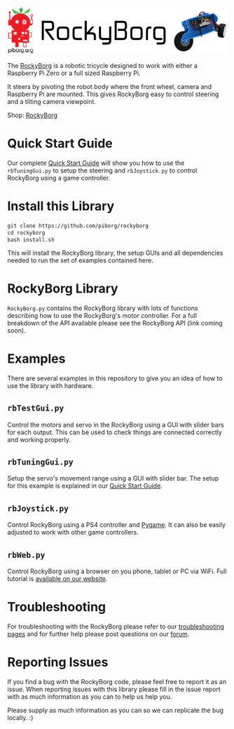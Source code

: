 [![PiBorg's RockyBorg](rockyborg_banner.png)](https://piborg.org/rockyborg)

The [RockyBorg](https://www.piborg.org/rockyborg) is a robotic tricycle designed to work with either a Raspberry Pi Zero or a full sized Raspberry Pi.

It steers by pivoting the robot body where the front wheel, camera and Raspberry Pi are mounted.  This gives RockyBorg easy to control steering and a tilting camera viewpoint.

Shop: [RockyBorg](https://www.piborg.org/rockyborg)

# Quick Start Guide
Our complete [Quick Start Guide](https://www.piborg.org/blog/rockyborg-quick-start-guide) will show you how to use the ```rbTuningGui.py``` to setup the steering and ```rbJoystick.py``` to control RockyBorg using a game controller.

# Install this Library
```
git clone https://github.com/piborg/rockyborg
cd rockyborg
bash install.sh
```
This will install the RockyBorg library, the setup GUIs and all dependencies needed to run the set of examples contained here.

# RockyBorg Library
```RockyBorg.py``` contains the RockyBorg library with lots of functions describing how to use the RockyBorg's motor controller. For a full breakdown of the API available please see the RockyBorg API (link coming soon).

# Examples
There are several examples in this repository to give you an idea of how to use the library with hardware.

## ```rbTestGui.py```
Control the motors and servo in the RockyBorg using a GUI with slider bars for each output. This can be used to check things are connected correctly and working properly.

## ```rbTuningGui.py```
Setup the servo's movement range using a GUI with slider bar. The setup for this example is explained in our [Quick Start Guide](https://www.piborg.org/blog/rockyborg-quick-start-guide).

## ```rbJoystick.py```
Control RockyBorg using a PS4 controller and [Pygame](https://www.pygame.org/).  It can also be easily adjusted to work with other game controllers.

## ```rbWeb.py```
Control RockyBorg using a browser on you phone, tablet or PC via WiFi. Full tutorial is [available on our website](https://www.piborg.org/blog/build/rockyborg-build/rockyborg-web-ui).

# Troubleshooting
For troubleshooting with the RockyBorg please refer to our [troubleshooting pages](https://www.piborg.org/blog/rockyborg-troubleshooting) and for further help please post questions on our [forum](http://forum.piborg.org/forum/rockyborg).

# Reporting Issues

If you find a bug with the RockyBorg code, please feel free to report it as an issue. When reporting issues with this library please fill in the issue report with as much information as you can to help us help you.

Please supply as much information as you can so we can replicate the bug locally. :)

